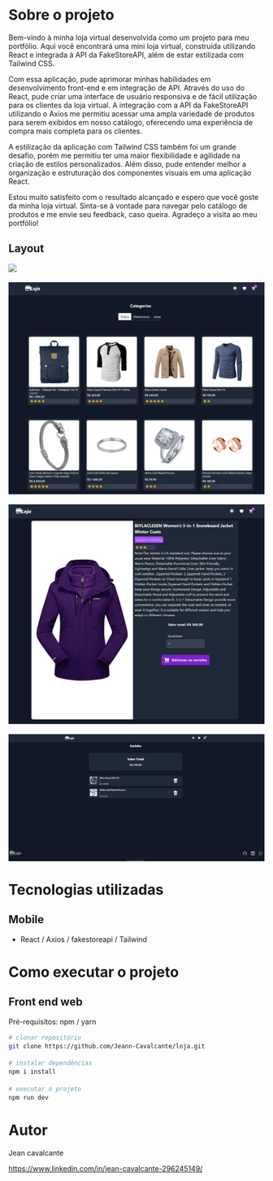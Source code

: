 # Sobre o projeto

Bem-vindo à minha loja virtual desenvolvida como um projeto para meu portfólio. Aqui você encontrará uma mini loja virtual, construída utilizando React e integrada à API da FakeStoreAPI, além de estar estilizada com Tailwind CSS.

Com essa aplicação, pude aprimorar minhas habilidades em desenvolvimento front-end e em integração de API. Através do uso do React, pude criar uma interface de usuário responsiva e de fácil utilização para os clientes da loja virtual. A integração com a API da FakeStoreAPI utilizando o Axios me permitiu acessar uma ampla variedade de produtos para serem exibidos em nosso catálogo, oferecendo uma experiência de compra mais completa para os clientes.

A estilização da aplicação com Tailwind CSS também foi um grande desafio, porém me permitiu ter uma maior flexibilidade e agilidade na criação de estilos personalizados. Além disso, pude entender melhor a organização e estruturação dos componentes visuais em uma aplicação React.

Estou muito satisfeito com o resultado alcançado e espero que você goste da minha loja virtual. Sinta-se à vontade para navegar pelo catálogo de produtos e me envie seu feedback, caso queira. Agradeço a visita ao meu portfólio!

## Layout

<div style=" display: flex; flex-direction: column; gap: 20px">
  <img src="https://github.com/Jeann-Cavalcante/loja/blob/master/src/assets/loja.gif" >
  <img src="https://github.com/Jeann-Cavalcante/loja/blob/master/src/assets/home.png"  >
  <img src="https://github.com/Jeann-Cavalcante/loja/blob/master/src/assets/info.png" >
  <img src="https://github.com/Jeann-Cavalcante/loja/blob/master/src/assets/carrinho.png">
 </div>

# Tecnologias utilizadas

## Mobile
- React / Axios / fakestoreapi / Tailwind


# Como executar o projeto

## Front end web
Pré-requisitos: npm / yarn

```bash
# clonar repositório
git clone https://github.com/Jeann-Cavalcante/loja.git

# instalar dependências
npm i install

# executar o projeto
npm run dev
```

# Autor

Jean cavalcante

https://www.linkedin.com/in/jean-cavalcante-296245149/

